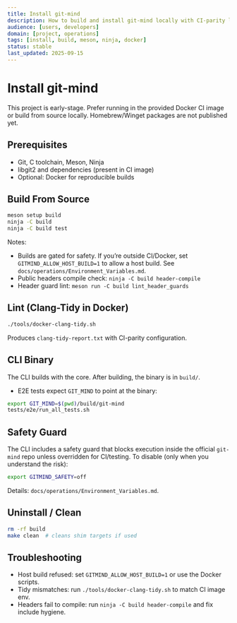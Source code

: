 ```yaml
---
title: Install git-mind
description: How to build and install git-mind locally with CI-parity linting and safety notes.
audience: [users, developers]
domain: [project, operations]
tags: [install, build, meson, ninja, docker]
status: stable
last_updated: 2025-09-15
---
```


# Install git-mind

This project is early-stage. Prefer running in the provided Docker CI image or build from source locally. Homebrew/Winget packages are not published yet.

## Prerequisites

- Git, C toolchain, Meson, Ninja
- libgit2 and dependencies (present in CI image)
- Optional: Docker for reproducible builds

## Build From Source

```bash
meson setup build
ninja -C build
ninja -C build test
```

Notes:

- Builds are gated for safety. If you’re outside CI/Docker, set `GITMIND_ALLOW_HOST_BUILD=1` to allow a host build. See `docs/operations/Environment_Variables.md`.
- Public headers compile check: `ninja -C build header-compile`
- Header guard lint: `meson run -C build lint_header_guards`

## Lint (Clang-Tidy in Docker)

```bash
./tools/docker-clang-tidy.sh
```

Produces `clang-tidy-report.txt` with CI-parity configuration.

## CLI Binary

The CLI builds with the core. After building, the binary is in `build/`.

- E2E tests expect `GIT_MIND` to point at the binary:

```bash
export GIT_MIND=$(pwd)/build/git-mind
tests/e2e/run_all_tests.sh
```

## Safety Guard

The CLI includes a safety guard that blocks execution inside the official `git-mind` repo unless overridden for CI/testing. To disable (only when you understand the risk):

```bash
export GITMIND_SAFETY=off
```

Details: `docs/operations/Environment_Variables.md`.

## Uninstall / Clean

```bash
rm -rf build
make clean  # cleans shim targets if used
```

## Troubleshooting

- Host build refused: set `GITMIND_ALLOW_HOST_BUILD=1` or use the Docker scripts.
- Tidy mismatches: run `./tools/docker-clang-tidy.sh` to match CI image env.
- Headers fail to compile: run `ninja -C build header-compile` and fix include hygiene.
